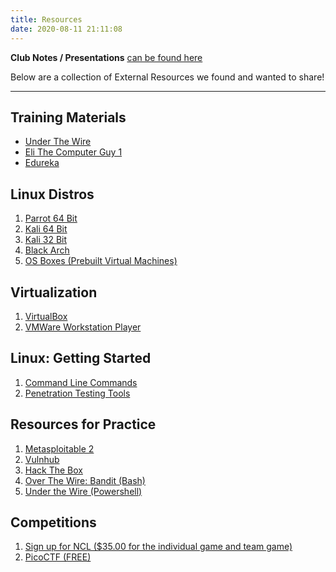 ```yaml
---
title: Resources
date: 2020-08-11 21:11:08
---
```



**Club Notes / Presentations** [can be found here](/notes)

Below are a collection of External Resources we found and wanted to share!
___

## Training Materials
- [Under The Wire](https://www.underthewire.tech/)
- [Eli The Computer Guy 1](https://www.youtube.com/playlist?list=PLJcaPjxegjBUIkqq4aC-elec9HH37L0K5)
- [Edureka](https://www.youtube.com/playlist?list=PL9ooVrP1hQOGPQVeapGsJCktzIO4DtI4_)

## Linux Distros

1. [Parrot 64 Bit](https://download.parrot.sh/parrot/iso/4.9.1/Parrot-security-4.9.1_x64.iso)
2. [Kali 64 Bit](https://cdimage.kali.org/kali-2020.2/kali-linux-2020.2-installer-amd64.iso)
3. [Kali 32 Bit](https://cdimage.kali.org/kali-2020.2/kali-linux-2020.2-installer-i386.iso)
4. [Black Arch](https://ftp.halifax.rwth-aachen.de/blackarch/iso/blackarch-linux-live-2020.06.01-x86_64.iso)
5. [OS Boxes (Prebuilt Virtual Machines)](https://www.osboxes.org/)

## Virtualization

1. [VirtualBox](https://www.virtualbox.org/wiki/Downloads)
2. [VMWare Workstation Player](https://www.vmware.com/products/workstation-player/workstation-player-evaluation.html)

## Linux: Getting Started

1. [Command Line Commands](https://www.youtube.com/playlist?list=PLBf0hzazHTGMh2fe2MFf3lCgk0rKmS2by)
2. [Penetration Testing Tools](https://www.youtube.com/playlist?list=PLBf0hzazHTGOEuhPQSnq-Ej8jRyXxfYvl)

## Resources for Practice

1. [Metasploitable 2](https://sourceforge.net/projects/metasploitable/)
2. [Vulnhub](https://www.vulnhub.com/)
3. [Hack The Box](https://www.hackthebox.eu/)
4. [Over The Wire: Bandit (Bash)](https://overthewire.org/wargames/bandit/)
5. [Under the Wire (Powershell)](https://underthewire.tech/)

## Competitions
1. [Sign up for NCL ($35.00 for the individual game and team game)](https://nationalcyberleague.org/)
2. [PicoCTF (FREE)](https://picoctf.com/)